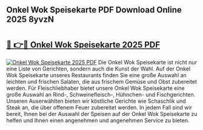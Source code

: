 ## Onkel Wok Speisekarte PDF Download Online 2025 8yvzN

# <h2><a href="http://gcc9xp7.nevu.top/?p=Onkel+Wok+Speisekarte">🔗 👉🔴 Onkel Wok Speisekarte 2025 PDF</a></h2>

[![Onkel Wok Speisekarte 2025 PDF](https://i.imgur.com/dBaPXMq.png)](http://gcc9xp7.nevu.top/?p=Onkel+Wok+Speisekarte)
Die Onkel Wok Speisekarte ist nicht nur eine Liste von Gerichten, sondern auch die Kunst der Wahl. Auf der Onkel Wok Speisekarte unseres Restaurants finden Sie eine große Auswahl an leichten und frischen Salaten, die aus frischem Gemüse und Obst zubereitet werden. Für Fleischliebhaber bietet unsere Onkel Wok Speisekarte eine große Auswahl an Rind-, Schweinefleisch-, Hühnchen- und Fischgerichten. Unseren Auserwählten bieten wir köstliche Gerichte wie Schaschlik und Steak an, die über offenem Feuer zubereitet werden. In jedem Fall sind wir bereit, Ihnen bei der Auswahl der Speisen auf der Onkel Wok Speisekarte zu helfen und Ihnen einen angenehmen und angenehmen Service zu bieten.
